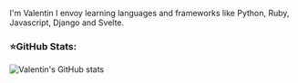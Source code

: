 I'm Valentin
I envoy learning languages and frameworks like Python, Ruby, Javascript, Django and Svelte.


### ⭐**GitHub Stats**:
![Valentin's GitHub stats](https://github-readme-stats.vercel.app/api?username=valentinmf&show_icons=true&theme=transparent)
